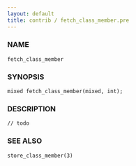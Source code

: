 ```yaml
---
layout: default
title: contrib / fetch_class_member.pre
---
```


### NAME

    fetch_class_member

### SYNOPSIS

    mixed fetch_class_member(mixed, int);

### DESCRIPTION

    // todo

### SEE ALSO

    store_class_member(3)

